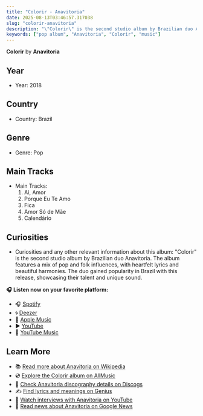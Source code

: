 ```yaml
---
title: "Colorir - Anavitoria"
date: 2025-08-13T03:46:57.317038
slug: "colorir-anavitoria"
description: "\"Colorir\" is the second studio album by Brazilian duo Anavitoria."
keywords: ["pop album", "Anavitoria", "Colorir", "music"]
---
```


**Colorir** by **Anavitoria**
## Year
- Year: 2018
## Country
- Country: Brazil
## Genre
- Genre: Pop
## Main Tracks
- Main Tracks:
  1. Ai, Amor
  2. Porque Eu Te Amo
  3. Fica
  4. Amor Só de Mãe
  5. Calendário
## Curiosities
- Curiosities and any other relevant information about this album: "Colorir" is the second studio album by Brazilian duo Anavitoria. The album features a mix of pop and folk influences, with heartfelt lyrics and beautiful harmonies. The duo gained popularity in Brazil with this release, showcasing their talent and unique sound.



**🎧 Listen now on your favorite platform:**

- 🎧 [Spotify](https://open.spotify.com/search/Colorir%20Anavitoria)
- 🌀 [Deezer](https://www.deezer.com/search/Colorir%20Anavitoria)
- 🍎 [Apple Music](https://music.apple.com/search?term=Colorir%20Anavitoria)
- ▶️ [YouTube](https://www.youtube.com/results?search_query=Colorir%20Anavitoria)
- 🎵 [YouTube Music](https://music.youtube.com/search?q=Colorir%20Anavitoria)

## Learn More

- 📚 [Read more about Anavitoria on Wikipedia](https://en.wikipedia.org/wiki/Anavitoria)
- 💿 [Explore the Colorir album on AllMusic](https://www.allmusic.com/search/albums/Colorir)
- 📀 [Check Anavitoria discography details on Discogs](https://www.discogs.com/search/?q=Colorir+Anavitoria&type=all)
- ✍️ [Find lyrics and meanings on Genius](https://genius.com/search?q=Colorir%20Anavitoria)
- 🎤 [Watch interviews with Anavitoria on YouTube](https://www.youtube.com/results?search_query=Anavitoria+interview)
- 📰 [Read news about Anavitoria on Google News](https://news.google.com/search?q=Anavitoria)